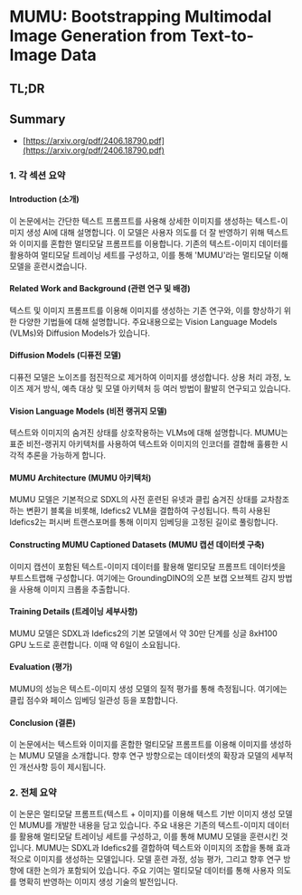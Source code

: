 # MUMU: Bootstrapping Multimodal Image Generation from Text-to-Image Data
## TL;DR
## Summary
- [https://arxiv.org/pdf/2406.18790.pdf](https://arxiv.org/pdf/2406.18790.pdf)

### 1. 각 섹션 요약

#### Introduction (소개)
이 논문에서는 간단한 텍스트 프롬프트를 사용해 상세한 이미지를 생성하는 텍스트-이미지 생성 AI에 대해 설명합니다. 이 모델은 사용자 의도를 더 잘 반영하기 위해 텍스트와 이미지를 혼합한 멀티모달 프롬프트를 이용합니다. 기존의 텍스트-이미지 데이터를 활용하여 멀티모달 트레이닝 세트를 구성하고, 이를 통해 'MUMU'라는 멀티모달 이해 모델을 훈련시켰습니다. 

#### Related Work and Background (관련 연구 및 배경)
텍스트 및 이미지 프롬프트를 이용해 이미지를 생성하는 기존 연구와, 이를 향상하기 위한 다양한 기법들에 대해 설명합니다. 주요내용으로는 Vision Language Models (VLMs)와 Diffusion Models가 있습니다. 

#### Diffusion Models (디퓨전 모델)
디퓨전 모델은 노이즈를 점진적으로 제거하여 이미지를 생성합니다. 상용 처리 과정, 노이즈 제거 방식, 예측 대상 및 모델 아키텍처 등 여러 방법이 활발히 연구되고 있습니다. 

#### Vision Language Models (비전 랭귀지 모델)
텍스트와 이미지의 숨겨진 상태를 상호작용하는 VLMs에 대해 설명합니다. MUMU는 표준 비전-랭귀지 아키텍처를 사용하여 텍스트와 이미지의 인코더를 결합해 훌륭한 시각적 추론을 가능하게 합니다. 

#### MUMU Architecture (MUMU 아키텍처)
MUMU 모델은 기본적으로 SDXL의 사전 훈련된 유넷과 클립 숨겨진 상태를 교차참조하는 변환기 블록을 비롯해, Idefics2 VLM을 결합하여 구성됩니다. 특히 사용된 Idefics2는 퍼시버 트랜스포머를 통해 이미지 임베딩을 고정된 길이로 풀링합니다. 

#### Constructing MUMU Captioned Datasets (MUMU 캡션 데이터셋 구축)
이미지 캡션이 포함된 텍스트-이미지 데이터를 활용해 멀티모달 프롬프트 데이터셋을 부트스트랩해 구성합니다. 여기에는 GroundingDINO의 오픈 보캡 오브젝트 감지 방법을 사용해 이미지 크롭을 추출합니다. 

#### Training Details (트레이닝 세부사항)
MUMU 모델은 SDXL과 Idefics2의 기본 모델에서 약 30만 단계를 싱글 8xH100 GPU 노드로 훈련합니다. 이때 약 6일이 소요됩니다. 

#### Evaluation (평가)
MUMU의 성능은 텍스트-이미지 생성 모델의 질적 평가를 통해 측정됩니다. 여기에는 클립 점수와 페이스 임베딩 일관성 등을 포함합니다. 

#### Conclusion (결론)
이 논문에서는 텍스트와 이미지를 혼합한 멀티모달 프롬프트를 이용해 이미지를 생성하는 MUMU 모델을 소개합니다. 향후 연구 방향으로는 데이터셋의 확장과 모델의 세부적인 개선사항 등이 제시됩니다. 

### 2. 전체 요약
이 논문은 멀티모달 프롬프트(텍스트 + 이미지)를 이용해 텍스트 기반 이미지 생성 모델인 MUMU를 개발한 내용을 담고 있습니다. 주요 내용은 기존의 텍스트-이미지 데이터를 활용해 멀티모달 트레이닝 세트를 구성하고, 이를 통해 MUMU 모델을 훈련시킨 것입니다. MUMU는 SDXL과 Idefics2를 결합하여 텍스트와 이미지의 조합을 통해 효과적으로 이미지를 생성하는 모델입니다. 모델 훈련 과정, 성능 평가, 그리고 향후 연구 방향에 대한 논의가 포함되어 있습니다. 주요 기여는 멀티모달 데이터를 통해 사용자 의도를 명확히 반영하는 이미지 생성 기술의 발전입니다.